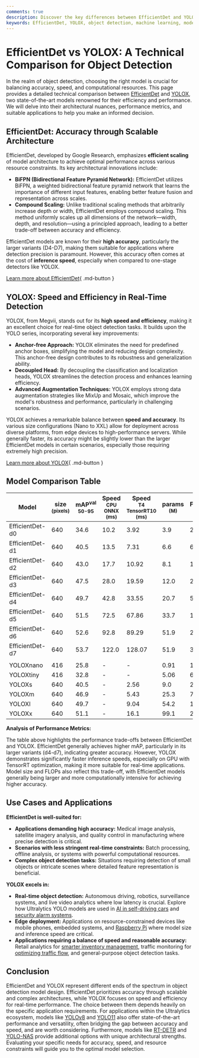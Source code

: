 ```yaml
---
comments: true
description: Discover the key differences between EfficientDet and YOLOX for object detection. Learn about their architectures, performance, and best use cases.
keywords: EfficientDet, YOLOX, object detection, machine learning, model comparison, real-time AI, computer vision, scalability, inference speed
---
```


# EfficientDet vs YOLOX: A Technical Comparison for Object Detection

<script async src="https://cdn.jsdelivr.net/npm/chart.js@3.9.1/dist/chart.min.js"></script>
<script defer src="../../javascript/benchmark.js"></script>

<canvas id="modelComparisonChart" width="1024" height="400" active-models='["EfficientDet", "YOLOX"]'></canvas>

In the realm of object detection, choosing the right model is crucial for balancing accuracy, speed, and computational resources. This page provides a detailed technical comparison between [EfficientDet](https://arxiv.org/abs/1911.09070) and [YOLOX](https://arxiv.org/abs/2107.08430), two state-of-the-art models renowned for their efficiency and performance. We will delve into their architectural nuances, performance metrics, and suitable applications to help you make an informed decision.

## EfficientDet: Accuracy through Scalable Architecture

EfficientDet, developed by Google Research, emphasizes **efficient scaling** of model architecture to achieve optimal performance across various resource constraints. Its key architectural innovations include:

- **BiFPN (Bidirectional Feature Pyramid Network):** EfficientDet utilizes BiFPN, a weighted bidirectional feature pyramid network that learns the importance of different input features, enabling better feature fusion and representation across scales.
- **Compound Scaling:** Unlike traditional scaling methods that arbitrarily increase depth or width, EfficientDet employs compound scaling. This method uniformly scales up all dimensions of the network—width, depth, and resolution—using a principled approach, leading to a better trade-off between accuracy and efficiency.

EfficientDet models are known for their **high accuracy**, particularly the larger variants (D4-D7), making them suitable for applications where detection precision is paramount. However, this accuracy often comes at the cost of **inference speed**, especially when compared to one-stage detectors like YOLOX.

[Learn more about EfficientDet](https://arxiv.org/abs/1911.09070){ .md-button }

## YOLOX: Speed and Efficiency in Real-Time Detection

YOLOX, from Megvii, stands out for its **high speed and efficiency**, making it an excellent choice for real-time object detection tasks. It builds upon the YOLO series, incorporating several key improvements:

- **Anchor-free Approach:** YOLOX eliminates the need for predefined anchor boxes, simplifying the model and reducing design complexity. This anchor-free design contributes to its robustness and generalization ability.
- **Decoupled Head:** By decoupling the classification and localization heads, YOLOX streamlines the detection process and enhances learning efficiency.
- **Advanced Augmentation Techniques:** YOLOX employs strong data augmentation strategies like MixUp and Mosaic, which improve the model's robustness and performance, particularly in challenging scenarios.

YOLOX achieves a remarkable balance between **speed and accuracy**. Its various size configurations (Nano to XXL) allow for deployment across diverse platforms, from edge devices to high-performance servers. While generally faster, its accuracy might be slightly lower than the larger EfficientDet models in certain scenarios, especially those requiring extremely high precision.

[Learn more about YOLOX](https://arxiv.org/abs/2107.08430){ .md-button }

## Model Comparison Table

| Model           | size<br><sup>(pixels) | mAP<sup>val<br>50-95 | Speed<br><sup>CPU ONNX<br>(ms) | Speed<br><sup>T4 TensorRT10<br>(ms) | params<br><sup>(M) | FLOPs<br><sup>(B) |
| --------------- | --------------------- | -------------------- | ------------------------------ | ----------------------------------- | ------------------ | ----------------- |
| EfficientDet-d0 | 640                   | 34.6                 | 10.2                           | 3.92                                | 3.9                | 2.54              |
| EfficientDet-d1 | 640                   | 40.5                 | 13.5                           | 7.31                                | 6.6                | 6.1               |
| EfficientDet-d2 | 640                   | 43.0                 | 17.7                           | 10.92                               | 8.1                | 11.0              |
| EfficientDet-d3 | 640                   | 47.5                 | 28.0                           | 19.59                               | 12.0               | 24.9              |
| EfficientDet-d4 | 640                   | 49.7                 | 42.8                           | 33.55                               | 20.7               | 55.2              |
| EfficientDet-d5 | 640                   | 51.5                 | 72.5                           | 67.86                               | 33.7               | 130.0             |
| EfficientDet-d6 | 640                   | 52.6                 | 92.8                           | 89.29                               | 51.9               | 226.0             |
| EfficientDet-d7 | 640                   | 53.7                 | 122.0                          | 128.07                              | 51.9               | 325.0             |
|                 |                       |                      |                                |                                     |                    |                   |
| YOLOXnano       | 416                   | 25.8                 | -                              | -                                   | 0.91               | 1.08              |
| YOLOXtiny       | 416                   | 32.8                 | -                              | -                                   | 5.06               | 6.45              |
| YOLOXs          | 640                   | 40.5                 | -                              | 2.56                                | 9.0                | 26.8              |
| YOLOXm          | 640                   | 46.9                 | -                              | 5.43                                | 25.3               | 73.8              |
| YOLOXl          | 640                   | 49.7                 | -                              | 9.04                                | 54.2               | 155.6             |
| YOLOXx          | 640                   | 51.1                 | -                              | 16.1                                | 99.1               | 281.9             |

**Analysis of Performance Metrics:**

The table above highlights the performance trade-offs between EfficientDet and YOLOX. EfficientDet generally achieves higher mAP, particularly in its larger variants (d4-d7), indicating greater accuracy. However, YOLOX demonstrates significantly faster inference speeds, especially on GPU with TensorRT optimization, making it more suitable for real-time applications. Model size and FLOPs also reflect this trade-off, with EfficientDet models generally being larger and more computationally intensive for achieving higher accuracy.

## Use Cases and Applications

**EfficientDet is well-suited for:**

- **Applications demanding high accuracy:** Medical image analysis, satellite imagery analysis, and quality control in manufacturing where precise detection is critical.
- **Scenarios with less stringent real-time constraints:** Batch processing, offline analysis, or systems with powerful computational resources.
- **Complex object detection tasks:** Situations requiring detection of small objects or intricate scenes where detailed feature representation is beneficial.

**YOLOX excels in:**

- **Real-time object detection:** Autonomous driving, robotics, surveillance systems, and live video analytics where low latency is crucial. Explore how Ultralytics YOLO models are used in [AI in self-driving cars](https://www.ultralytics.com/solutions/ai-in-self-driving) and [security alarm systems](https://docs.ultralytics.com/guides/security-alarm-system/).
- **Edge deployment:** Applications on resource-constrained devices like mobile phones, embedded systems, and [Raspberry Pi](https://docs.ultralytics.com/guides/raspberry-pi/) where model size and inference speed are critical.
- **Applications requiring a balance of speed and reasonable accuracy:** Retail analytics for [smarter inventory management](https://www.ultralytics.com/blog/ai-for-smarter-retail-inventory-management), traffic monitoring for [optimizing traffic flow](https://www.ultralytics.com/blog/optimizingtraffic-management-with-ultralytics-yolo11), and general-purpose object detection tasks.

## Conclusion

EfficientDet and YOLOX represent different ends of the spectrum in object detection model design. EfficientDet prioritizes accuracy through scalable and complex architectures, while YOLOX focuses on speed and efficiency for real-time performance. The choice between them depends heavily on the specific application requirements. For applications within the Ultralytics ecosystem, models like [YOLOv8](https://www.ultralytics.com/yolo) and [YOLO11](https://docs.ultralytics.com/models/yolo11/) also offer state-of-the-art performance and versatility, often bridging the gap between accuracy and speed, and are worth considering. Furthermore, models like [RT-DETR](https://docs.ultralytics.com/models/rtdetr/) and [YOLO-NAS](https://docs.ultralytics.com/models/yolo-nas/) provide additional options with unique architectural strengths. Evaluating your specific needs for accuracy, speed, and resource constraints will guide you to the optimal model selection.
